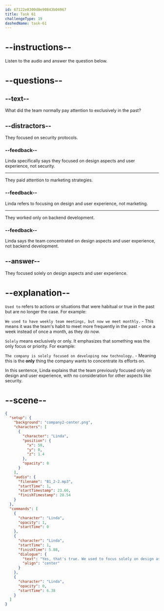 ```yaml
---
id: 67122e8300d8e90843b04967
title: Task 61
challengeType: 19
dashedName: task-61
---
```


<!-- (Audio) Linda: Yes, that's true. We used to focus solely on design aspects and user experience. -->

# --instructions--

Listen to the audio and answer the question below.

# --questions--

## --text--

What did the team normally pay attention to exclusively in the past?

## --distractors--

They focused on security protocols.

### --feedback--

Linda specifically says they focused on design aspects and user experience, not security.

---

They paid attention to marketing strategies.

### --feedback--

Linda refers to focusing on design and user experience, not marketing.

---

They worked only on backend development.

### --feedback--

Linda says the team concentrated on design aspects and user experience, not backend development.

## --answer--

They focused solely on design aspects and user experience.

# --explanation--

`Used to` refers to actions or situations that were habitual or true in the past but are no longer the case. For example: 

`We used to have weekly team meetings, but now we meet monthly.` - This means it was the team's habit to meet more frequently in the past - once a week instead of once a month, as they do now.

`Solely` means exclusively or only. It emphasizes that something was the only focus or priority. For example: 

`The company is solely focused on developing new technology.` - Meaning this is the **only** thing the company wants to concentrate its efforts on.

In this sentence, Linda explains that the team previously focused only on design and user experience, with no consideration for other aspects like security.

# --scene--

```json
{
  "setup": {
    "background": "company2-center.png",
    "characters": [
      {
        "character": "Linda",
        "position": {
          "x": 50,
          "y": 0,
          "z": 1.4
        },
        "opacity": 0
      }
    ],
    "audio": {
      "filename": "B1_2-2.mp3",
      "startTime": 1,
      "startTimestamp": 23.66,
      "finishTimestamp": 28.54
    }
  },
  "commands": [
    {
      "character": "Linda",
      "opacity": 1,
      "startTime": 0
    },
    {
      "character": "Linda",
      "startTime": 1,
      "finishTime": 5.88,
      "dialogue": {
        "text": "Yes, that's true. We used to focus solely on design aspects and user experience.",
        "align": "center"
      }
    },
    {
      "character": "Linda",
      "opacity": 0,
      "startTime": 6.38
    }
  ]
}
```

